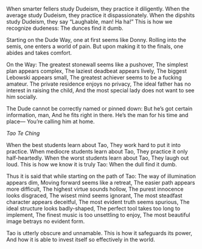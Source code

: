 When smarter fellers study Dudeism, they practice it diligently.
When the average study Dudeism, they practice it dispassionately.
When the dipshits study Dudeism, they say “Laughable, man! Ha ha!”
This is how we recognize dudeness: The dunces find it dumb.

Starting on the Dude Way, one at first seems like Donny.
Rolling into the semis, one enters a world of pain.
But upon making it to the finals, one abides and takes comfort.

On the Way:
The greatest stonewall seems like a pushover,
The simplest plan appears complex,
The laziest deadbeat appears lively,
The biggest Lebowski appears small,
The greatest achiever seems to be a fucking amateur.
The private residence enjoys no privacy,
The ideal father has no interest in raising the child,
And the most special lady does not want to see him socially.

The Dude cannot be correctly named or pinned down:
But he’s got certain information, man,
And he fits right in there.
He’s the man for his time and place—
You’re calling him at home.

*Tao Te Ching*

When the best students learn about Tao,
They work hard to put it into practice.
When mediocre students learn about Tao,
They practice it only half-heartedly.
When the worst students learn about Tao,
They laugh out loud.
This is how we know it is truly Tao:
When the dull find it dumb.

Thus it is said that while starting on the path of Tao:
The way of illumination appears dim,
Moving forward seems like a retreat,
The easier path appears more difficult,
The highest virtue sounds hollow,
The purest innocence looks disgraced,
The wisest mind seems ignorant,
The most steadfast character appears deceitful,
The most evident truth seems spurious,
The ideal structure looks badly-shaped,
The perfect tool takes too long to implement,
The finest music is too unsettling to enjoy,
The most beautiful image betrays no evident form.

Tao is utterly obscure and unnamable.
This is how it safeguards its power,
And how it is able to invest itself so effectively in the world.